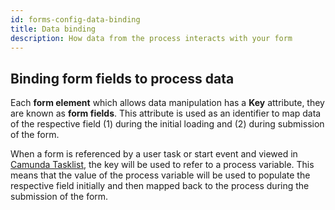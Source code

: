 ```yaml
---
id: forms-config-data-binding
title: Data binding
description: How data from the process interacts with your form
---
```


## Binding form fields to process data

Each **form element** which allows data manipulation has a **Key** attribute, they are known as **form fields**. This attribute is used as an identifier to map data of the respective field (1) during the initial loading and (2) during submission of the form.

When a form is referenced by a user task or start event and viewed in [Camunda Tasklist](../../../tasklist/introduction-to-tasklist.md), the key will be used to refer to a process variable. This means that the value of the process variable will be used to populate the respective field initially and then mapped back to the process during the submission of the form.
